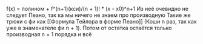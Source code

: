 f(x) = полином + f^(n+1)(кси)/(n + 1)! * (x - x0)^n+1
Из неё очевидно не следует Пеано, так ка мы ничего не знаем про производную
Такие же трюки с фи как [[Формула Тейлора в форме Пеано]] (Коши n раз, так как уже в знаменателе фи n + 1).
Потом от остатка остаётся только производная n + 1 порядка и всё